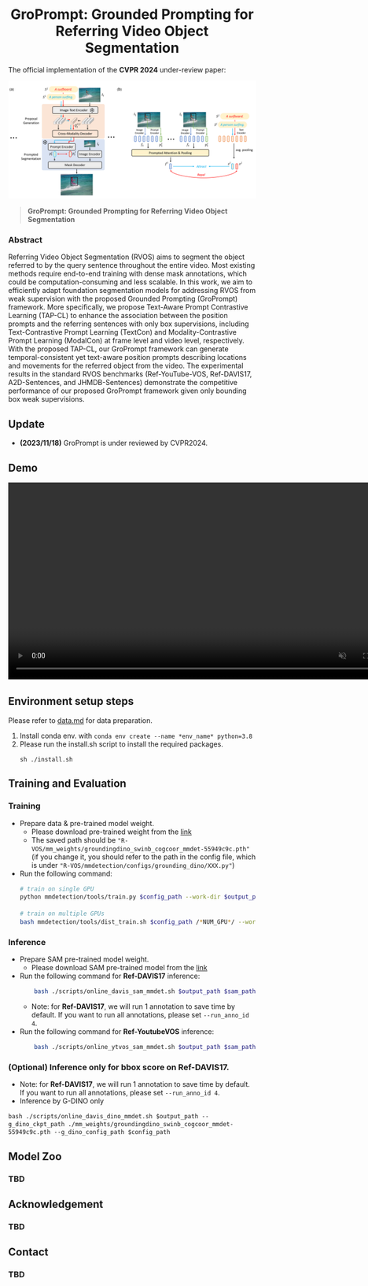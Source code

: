 
<div align="center">
<h1>
<b>
GroPrompt: Grounded Prompting for Referring Video Object Segmentation
</b>
</h1>
</div>

The official implementation of the **CVPR 2024** under-review paper: 
<p align="center"><img src="docs/model.png" width="800"/></p>


> **GroPrompt: Grounded Prompting for Referring Video Object Segmentation**

### Abstract

Referring Video Object Segmentation (RVOS) aims to segment the object referred to by the query sentence throughout the entire video. Most existing methods require end-to-end training with dense mask annotations, which could be computation-consuming and less scalable. In this work, we aim to efficiently adapt foundation segmentation models for addressing RVOS from weak supervision with the proposed Grounded Prompting (GroPrompt) framework. More specifically, we propose Text-Aware Prompt Contrastive Learning (TAP-CL) to enhance the association between the position prompts and the referring sentences with only box supervisions, including Text-Contrastive Prompt Learning (TextCon) and Modality-Contrastive Prompt Learning (ModalCon) at frame level and video level, respectively. With the proposed TAP-CL, our GroPrompt framework can generate temporal-consistent yet text-aware position prompts describing locations and movements for the referred object from the video. The experimental results in the standard RVOS benchmarks (Ref-YouTube-VOS, Ref-DAVIS17, A2D-Sentences, and JHMDB-Sentences) demonstrate the competitive performance of our proposed GroPrompt framework given only bounding box weak supervisions.

## Update
- **(2023/11/18)** GroPrompt is under reviewed by CVPR2024.

## Demo
<p align="center"><video controls="" width="800" muted="" loop="" autoplay="">
<source src="docs/demo.mp4" type="video/mp4">
</video></p>

## Environment setup steps
Please refer to [data.md](docs/data.md) for data preparation.

1. Install conda env. with `conda env create --name *env_name* python=3.8`
2. Please run the install.sh script to install the required packages.
    ```
    sh ./install.sh
    ```

## Training and Evaluation
### Training
* Prepare data & pre-trained model weight.
    * Please download pre-trained weight from the [link](https://download.openmmlab.com/mmdetection/v3.0/grounding_dino/groundingdino_swinb_cogcoor_mmdet-55949c9c.pth)
    * The saved path should be `"R-VOS/mm_weights/groundingdino_swinb_cogcoor_mmdet-55949c9c.pth"` (if you change it, you should refer to the path in the config file, which is under `"R-VOS/mmdetection/configs/grounding_dino/XXX.py"`)
* Run the following command:
    ```bash
    # train on single GPU
    python mmdetection/tools/train.py $config_path --work-dir $output_path --auto-scale-lr

    # train on multiple GPUs
    bash mmdetection/tools/dist_train.sh $config_path /*NUM_GPU*/ --work-dir $output_path --auto-scale-lr
    ```
### Inference
* Prepare SAM pre-trained model weight.
    * Please download SAM pre-trained model from the [link](https://drive.google.com/file/d/1qobFYrI4eyIANfBSmYcGuWRaSIXfMOQ8/view)
* Run the following command for **Ref-DAVIS17** inference:
    ```bash
        bash ./scripts/online_davis_sam_mmdet.sh $output_path $sam_path --g_dino_ckpt_path ./mm_weights/groundingdino_swinb_cogcoor_mmdet-55949c9c.pth --g_dino_config_path $config_path
    ```
    * Note: for **Ref-DAVIS17**, we will run 1 annotation to save time by default. If you want to run all annotations, please set `--run_anno_id 4`.
* Run the following command for **Ref-YoutubeVOS** inference:
    ```bash
        bash ./scripts/online_ytvos_sam_mmdet.sh $output_path $sam_path --g_dino_ckpt_path ./mm_weights/groundingdino_swinb_cogcoor_mmdet-55949c9c.pth --g_dino_config_path $config_path
    ```

### (Optional) Inference only for bbox score on Ref-DAVIS17.
* Note: for **Ref-DAVIS17**, we will run 1 annotation to save time by default. If you want to run all annotations, please set `--run_anno_id 4`.
* Inference by G-DINO only
```
bash ./scripts/online_davis_dino_mmdet.sh $output_path --g_dino_ckpt_path ./mm_weights/groundingdino_swinb_cogcoor_mmdet-55949c9c.pth --g_dino_config_path $config_path
```

## Model Zoo
### TBD


## Acknowledgement
### TBD

## Contact
### TBD
